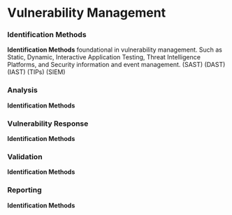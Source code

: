 # Vulnerability Management

### Identification Methods

<p><b>Identification Methods</b> foundational in vulnerability management. Such as Static, Dynamic, Interactive Application Testing, Threat Intelligence Platforms, and Security information and event management. (SAST) (DAST) (IAST) (TIPs) (SIEM)</p>

### Analysis

<p><b>Identification Methods</b></p>

### Vulnerability Response

<p><b>Identification Methods</b></p>

### Validation

<p><b>Identification Methods</b></p>

### Reporting

<p><b>Identification Methods</b></p>
